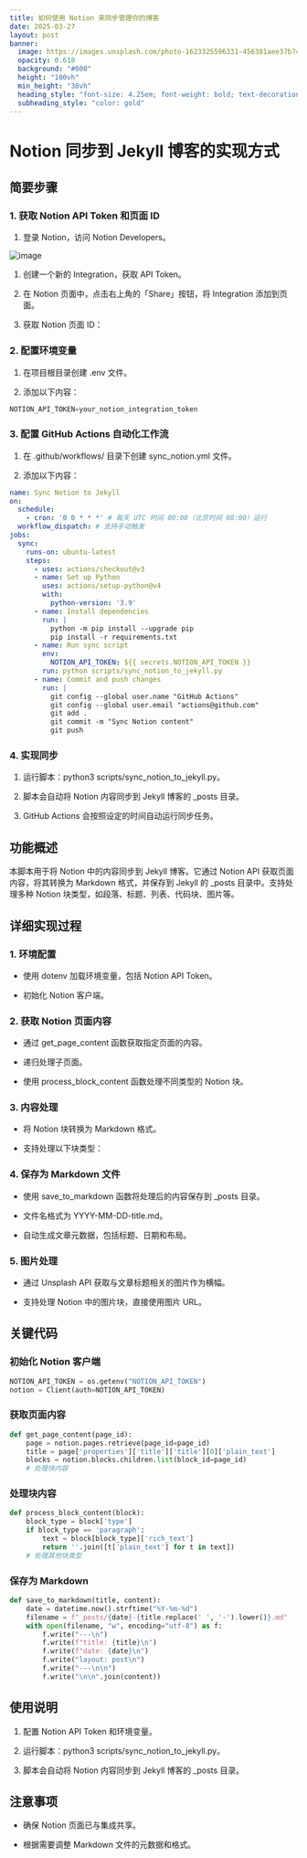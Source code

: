 ```yaml
---
title: 如何使用 Notion 来同步管理你的博客
date: 2025-03-27
layout: post
banner:
  image: https://images.unsplash.com/photo-1623325596331-456381aee37b?crop=entropy&cs=tinysrgb&fit=max&fm=jpg&ixid=M3w2OTIwMzJ8MHwxfHJhbmRvbXx8fHx8fHx8fDE3NDMwNDk0MzF8&ixlib=rb-4.0.3&q=80&w=1080
  opacity: 0.618
  background: "#000"
  height: "100vh"
  min_height: "38vh"
  heading_style: "font-size: 4.25em; font-weight: bold; text-decoration: underline"
  subheading_style: "color: gold"
---
```


# Notion 同步到 Jekyll 博客的实现方式

## 简要步骤

### 1. 获取 Notion API Token 和页面 ID

1. 登录 Notion，访问 Notion Developers。

![image](https://prod-files-secure.s3.us-west-2.amazonaws.com/a7a0cc5a-89b9-4cda-8686-1fba0ca52f40/d19c1afe-dea5-4312-9333-786b0ba83054/image.png?X-Amz-Algorithm=AWS4-HMAC-SHA256&X-Amz-Content-Sha256=UNSIGNED-PAYLOAD&X-Amz-Credential=ASIAZI2LB466UU2GLQGH%2F20250327%2Fus-west-2%2Fs3%2Faws4_request&X-Amz-Date=20250327T042350Z&X-Amz-Expires=3600&X-Amz-Security-Token=IQoJb3JpZ2luX2VjENT%2F%2F%2F%2F%2F%2F%2F%2F%2F%2FwEaCXVzLXdlc3QtMiJHMEUCIGE%2FSBi0RsCP7an%2FX%2BQs0qKYXwZ%2BvLxjwXUze3c%2FswaQAiEArzJj%2FmEmWxD%2BqIC9AHveoeKbiSceskmAOXn97E87Cecq%2FwMIPBAAGgw2Mzc0MjMxODM4MDUiDNZEJfAwRHuArnn1hyrcA5W6%2BE%2FxMq8iIuNImh2%2FP6fTtl%2B4wBX190WfB6s462zOmmIzKOd87Lgq87QlCqLZ6UxFGOSu4WSYAg2UVQcSZH9GJNx6K%2F3%2FMyS26P%2FJbUyuHpQPIOiDm0r%2F9pAP7TZProGQNeiCcY1wfpFbtw%2FMRuRyJ5pVg2TLpcfsWHdM2AhRoLvKuWUuxtQUzJb6DTidxtmDeY5NwcSE39ogJJrBqIElkh%2FiPXz4L9odfa0hoyVmJNFmEKE9o55yDuwEK34FrbOD6Ow03CWYSj1lUgy7702vuoIpEw8dPuLV3RmZOUxme9c5vs%2BL8kwaTmbzp5Hz9L6mBI3ZsMKjOJB4n5G7aaTw%2F4C65HIzRfGN%2FycSjGjiIM0WU1KoNR6uhz7HEQaMbu4BhORf9Kg5r4rIKEKaYJHh7OQ7AIIuDeXOvJoQSneLsJmWFAzefrHLP5%2BaNJC4RezsUtPiMw9AeQ7HXGJrpf52vTYh11nX0M9se0KKjsRX3hkBtmGPDyLuvjVZUKZhaSZA08srGcQgRqkVuqUAeU%2FXq8Og86aFamnNXfdGtwIoJVO9lipf7Epw%2FJNsX1TPiXGMMYcEEwdX1rjsN1MirB5qUAnTlStm0l5ShJ0RomiJTXF3UEe9bxHv9BquMLeJk78GOqUBEJHydHmhkP88REFD5tDqmowX52g6ENRDnq3ZdU0NVuE6g15KxNU3zMpD3d43Xi3euVrfUlxfXdCWqtyZVO1Sn2a3atngOXlV4orZSsfkKDL1wLfmRkoMIl8uTnzeBC0rhbqPV81BpUjvWrSHTiYpiSQro4G5mcuZwhjmFk0%2FHyQQzoszmdwA%2FldCTLzkzMy153ir8UZE%2BfiTblOZCfKAE7z%2Bz9tb&X-Amz-Signature=a8580635bc5436f4f986a1ab220cf66fd02b663679d5fbac3e7ecf3ea63eb29d&X-Amz-SignedHeaders=host&x-id=GetObject)

1. 创建一个新的 Integration，获取 API Token。

1. 在 Notion 页面中，点击右上角的「Share」按钮，将 Integration 添加到页面。

1. 获取 Notion 页面 ID：


### 2. 配置环境变量

1. 在项目根目录创建 .env 文件。

1. 添加以下内容：

```javascript
NOTION_API_TOKEN=your_notion_integration_token
```

### 3. 配置 GitHub Actions 自动化工作流

1. 在 .github/workflows/ 目录下创建 sync_notion.yml 文件。

1. 添加以下内容：

```yaml
name: Sync Notion to Jekyll
on:
  schedule:
    - cron: '0 0 * * *' # 每天 UTC 时间 00:00（北京时间 08:00）运行
  workflow_dispatch: # 支持手动触发
jobs:
  sync:
    runs-on: ubuntu-latest
    steps:
      - uses: actions/checkout@v3
      - name: Set up Python
        uses: actions/setup-python@v4
        with:
          python-version: '3.9'
      - name: Install dependencies
        run: |
          python -m pip install --upgrade pip
          pip install -r requirements.txt
      - name: Run sync script
        env:
          NOTION_API_TOKEN: ${{ secrets.NOTION_API_TOKEN }}
        run: python scripts/sync_notion_to_jekyll.py
      - name: Commit and push changes
        run: |
          git config --global user.name "GitHub Actions"
          git config --global user.email "actions@github.com"
          git add .
          git commit -m "Sync Notion content"
          git push
```

### 4. 实现同步

1. 运行脚本：python3 scripts/sync_notion_to_jekyll.py。

1. 脚本会自动将 Notion 内容同步到 Jekyll 博客的 _posts 目录。

1. GitHub Actions 会按照设定的时间自动运行同步任务。

## 功能概述

本脚本用于将 Notion 中的内容同步到 Jekyll 博客。它通过 Notion API 获取页面内容，将其转换为 Markdown 格式，并保存到 Jekyll 的 _posts 目录中。支持处理多种 Notion 块类型，如段落、标题、列表、代码块、图片等。

## 详细实现过程

### 1. 环境配置

- 使用 dotenv 加载环境变量，包括 Notion API Token。

- 初始化 Notion 客户端。

### 2. 获取 Notion 页面内容

- 通过 get_page_content 函数获取指定页面的内容。

- 递归处理子页面。

- 使用 process_block_content 函数处理不同类型的 Notion 块。

### 3. 内容处理

- 将 Notion 块转换为 Markdown 格式。

- 支持处理以下块类型：


### 4. 保存为 Markdown 文件

- 使用 save_to_markdown 函数将处理后的内容保存到 _posts 目录。

- 文件名格式为 YYYY-MM-DD-title.md。

- 自动生成文章元数据，包括标题、日期和布局。

### 5. 图片处理

- 通过 Unsplash API 获取与文章标题相关的图片作为横幅。

- 支持处理 Notion 中的图片块，直接使用图片 URL。

## 关键代码

### 初始化 Notion 客户端

```python
NOTION_API_TOKEN = os.getenv("NOTION_API_TOKEN")
notion = Client(auth=NOTION_API_TOKEN)
```

### 获取页面内容

```python
def get_page_content(page_id):
    page = notion.pages.retrieve(page_id=page_id)
    title = page['properties']['title']['title'][0]['plain_text']
    blocks = notion.blocks.children.list(block_id=page_id)
    # 处理块内容
```

### 处理块内容

```python
def process_block_content(block):
    block_type = block['type']
    if block_type == 'paragraph':
        text = block[block_type]['rich_text']
        return ''.join([t['plain_text'] for t in text])
    # 处理其他块类型
```

### 保存为 Markdown

```python
def save_to_markdown(title, content):
    date = datetime.now().strftime("%Y-%m-%d")
    filename = f"_posts/{date}-{title.replace(' ', '-').lower()}.md"
    with open(filename, "w", encoding="utf-8") as f:
        f.write("---\n")
        f.write(f"title: {title}\n")
        f.write(f"date: {date}\n")
        f.write("layout: post\n")
        f.write("---\n\n")
        f.write("\n\n".join(content))
```

## 使用说明

1. 配置 Notion API Token 和环境变量。

1. 运行脚本：python3 scripts/sync_notion_to_jekyll.py。

1. 脚本会自动将 Notion 内容同步到 Jekyll 博客的 _posts 目录。

## 注意事项

- 确保 Notion 页面已与集成共享。

- 根据需要调整 Markdown 文件的元数据和格式。